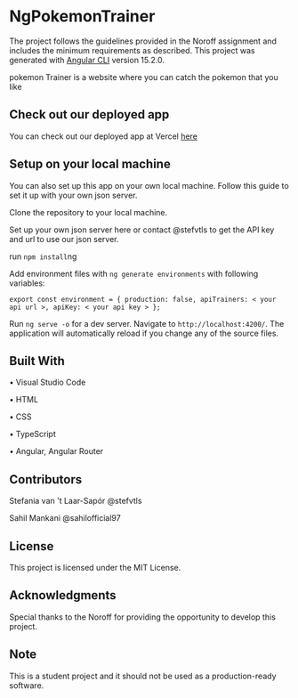 # NgPokemonTrainer

The project follows the guidelines provided in the Noroff assignment and includes the minimum requirements as described. This project was generated with [Angular CLI](https://github.com/angular/angular-cli) version 15.2.0.

pokemon Trainer is a website where you can catch the pokemon that you like 

## Check out our deployed app
You can check out our deployed app at Vercel [here]([https://p-trainer-uw6q.vercel.app/login])

## Setup on your local machine

You can also set up this app on your own local machine. Follow this guide to set it up with your own json server.

Clone the repository to your local machine.

Set up your own json server here or contact @stefvtls to get the API key and url to use our json server.

run `npm install`ng 

Add environment files with `ng generate environments` with following variables:

`export const environment = {
    production: false,
    apiTrainers: < your api url >,
    apiKey: < your api key >
};`


Run `ng serve -o` for a dev server. Navigate to `http://localhost:4200/`. The application will automatically reload if you change any of the source files.


## Built With

• Visual Studio Code

• HTML

• CSS

• TypeScript

• Angular, Angular Router


## Contributors

Stefania van 't Laar-Sapór @stefvtls

Sahil Mankani @sahilofficial97



## License
This project is licensed under the MIT License.


## Acknowledgments
Special thanks to the Noroff for providing the opportunity to develop this project.


## Note
This is a student project and it should not be used as a production-ready software.
